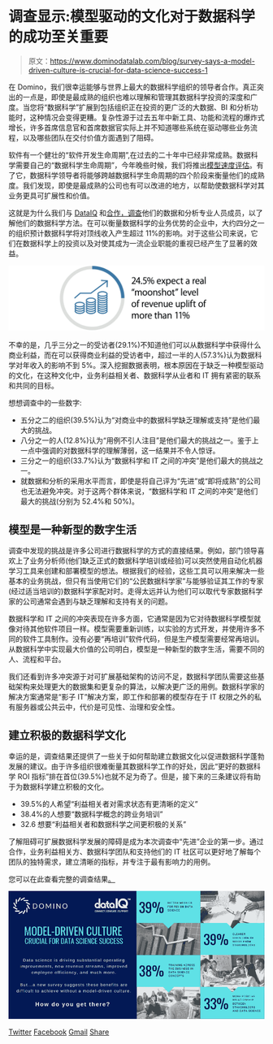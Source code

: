 # 调查显示:模型驱动的文化对于数据科学的成功至关重要

> 原文：<https://www.dominodatalab.com/blog/survey-says-a-model-driven-culture-is-crucial-for-data-science-success-1>

在 Domino，我们很幸运能够与世界上最大的数据科学组织的领导者合作。真正突出的一点是，即使是最成熟的组织也难以理解和管理其数据科学投资的深度和广度。当您将“数据科学”扩展到包括组织正在投资的更广泛的大数据、BI 和分析功能时，这种情况会变得更糟。复杂性源于过去五年中新工具、功能和流程的爆炸式增长，许多首席信息官和首席数据官实际上并不知道哪些系统在驱动哪些业务流程，以及哪些团队在交付价值方面遇到了阻碍。

软件有一个健壮的“软件开发生命周期”,在过去的二十年中已经非常成熟。数据科学需要自己的“数据科学生命周期”，今年晚些时候，我们将推出[模型速度评估](/resources/data-science-process-lifecycle-assessment)。有了它，数据科学领导者将能够跨越数据科学生命周期的四个阶段来衡量他们的成熟度。我们发现，即使是最成熟的公司也有可以改进的地方，以帮助使数据科学对其业务更具可扩展性和价值。

这就是为什么我们与 [DataIQ](https://www.dataiq.co.uk/) 和[合作，调查](https://www.dominodatalab.com/resources/dataiq-survey-how-to-scale-data-science)他们的数据和分析专业人员成员，以了解他们的数据科学方法。在可以衡量数据科学的业务优势的企业中，大约四分之一的组织预计数据科学将对顶线收入产生超过 11%的影响。对于这些公司来说，它们在数据科学上的投资以及对使其成为一流企业职能的重视已经产生了显著的效益。

![](img/189a92ff16bf4fe9007f27e2ae293f4b.png)

不幸的是，几乎三分之一的受访者(29.1%)不知道他们可以从数据科学中获得什么商业利益，而在可以获得商业利益的受访者中，超过一半的人(57.3%)认为数据科学对年收入的影响不到 5%。深入挖掘数据表明，根本原因在于缺乏一种模型驱动的文化，在这种文化中，业务利益相关者、数据科学从业者和 IT 拥有紧密的联系和共同的目标。

想想调查中的一些数字:

*   五分之二的组织(39.5%)认为“对商业中的数据科学缺乏理解或支持”是他们最大的挑战。
*   八分之一的人(12.8%)认为“用例不引人注目”是他们最大的挑战之一。鉴于上一点中强调的对数据科学的理解薄弱，这一结果并不令人惊讶。
*   三分之一的组织(33.7%)认为“数据科学和 IT 之间的冲突”是他们最大的挑战之一。
*   就数据和分析的采用水平而言，即使是将自己评为“先进”或“即将成熟”的公司也无法避免冲突。对于这两个群体来说，“数据科学和 IT 之间的冲突”是他们最大的挑战(分别为 52.4%和 50%)。

## 模型是一种新型的数字生活

调查中发现的挑战是许多公司进行数据科学的方式的直接结果。例如，部门领导喜欢上了业务分析师(他们缺乏正式的数据科学培训或经验)可以突然使用自动化机器学习工具来创建和部署模型的想法。根据我们的经验，这些工具可以用来解决一些基本的业务挑战，但只有当使用它们的“公民数据科学家”与能够验证其工作的专家(经过适当培训的)数据科学家配对时。走得太远并认为他们可以取代专家数据科学家的公司通常会遇到与缺乏理解和支持有关的问题。

数据科学和 IT 之间的冲突表现在许多方面，它通常是因为它对待数据科学模型就像对待其他软件项目一样。模型需要重新训练，以实验的方式开发，并使用许多不同的软件工具制作。没有必要“再培训”软件代码，但是生产模型需要经常再培训。从数据科学中实现最大价值的公司明白，模型是一种新型的数字生活，需要不同的人、流程和平台。

我们还看到许多冲突源于对可扩展基础架构的访问不足，数据科学团队需要这些基础架构来处理更大的数据集和更复杂的算法，以解决更广泛的用例。数据科学家的解决方案通常是“影子 IT”解决方案，即工作和部署的模型存在于 IT 权限之外的私有服务器或公共云中，代价是可见性、治理和安全性。

## 建立积极的数据科学文化

幸运的是，调查结果还提供了一些关于如何帮助建立数据文化以促进数据科学蓬勃发展的建议。由于许多组织很难衡量其数据科学工作的好处，因此“更好的数据科学 ROI 指标”排在首位(39.5%)也就不足为奇了。但是，接下来的三条建议将有助于为数据科学建立积极的文化。

*   39.5%的人希望“利益相关者对需求状态有更清晰的定义”
*   38.4%的人想要“数据科学概念的跨业务培训”
*   32.6 想要“利益相关者和数据科学之间更积极的关系”

了解阻碍可扩展数据科学发展的障碍是成为本次调查中“先进”企业的第一步。通过合作，业务利益相关方、数据科学团队和支持他们的 IT 社区可以更好地了解每个团队的独特需求，建立清晰的指标，并专注于最有影响力的用例。

您可以在此查看完整的调查结果[。](https://www.dominodatalab.com/resources/dataiq-survey-how-to-scale-data-science)

![](img/c98711f401edba39e86c7dd85547ef11.png)

[Twitter](/#twitter) [Facebook](/#facebook) [Gmail](/#google_gmail) [Share](https://www.addtoany.com/share#url=https%3A%2F%2Fwww.dominodatalab.com%2Fblog%2Fsurvey-says-a-model-driven-culture-is-crucial-for-data-science-success-1%2F&title=Survey%20Says%3A%20A%20Model-driven%20Culture%20is%20Crucial%20for%20Data%20Science%20Success)